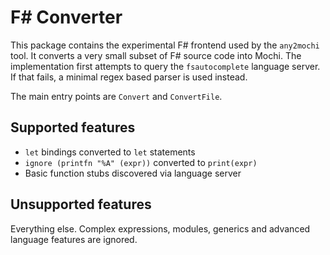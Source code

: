 # F# Converter

This package contains the experimental F# frontend used by the `any2mochi` tool.
It converts a very small subset of F# source code into Mochi.  The
implementation first attempts to query the `fsautocomplete` language server.
If that fails, a minimal regex based parser is used instead.

The main entry points are `Convert` and `ConvertFile`.

## Supported features

- `let` bindings converted to `let` statements
- `ignore (printfn "%A" (expr))` converted to `print(expr)`
- Basic function stubs discovered via language server

## Unsupported features

Everything else. Complex expressions, modules, generics and advanced
language features are ignored.
